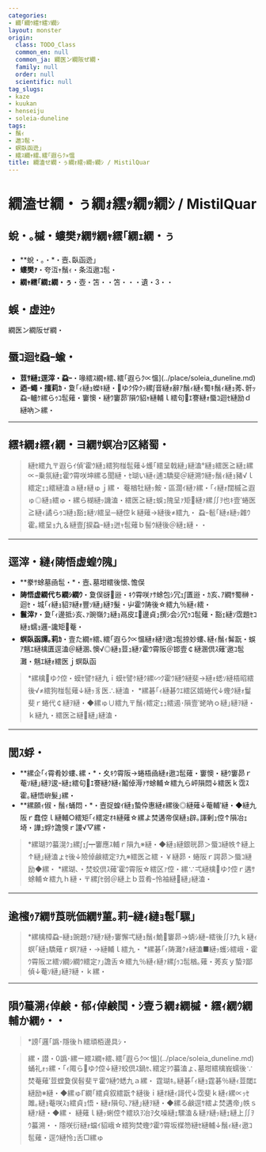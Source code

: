 ```yaml
---
categories:
- 繝｢繝ｳ繧ｹ繧ｿ繝ｼ
layout: monster
origin:
  class: TODO_Class
  common_en: null
  common_ja: 繝医ン繝阪ぜ繝・
  family: null
  order: null
  scientific: null
tag_slugs:
- kaze
- kuukan
- henseiju
- soleia-duneline
tags:
- 鬚ｨ
- 遨ｺ髢・
- 螟臥函迯｣
- 繧ｽ繝ｬ繧､繧｢遐らｸ∝慍
title: 繝溘せ繝・ぅ繝ｫ繧ｯ繝ｯ繝ｼ / MistilQuar
---
```


# 繝溘せ繝・ぅ繝ｫ繧ｯ繝ｯ繝ｼ / MistilQuar

## 蛻・｡槭・螻樊ｧ繝ｻ繝ｬ繧｢繝ｪ繝・ぅ

* **蛻・｡・*・壼､臥函迯｣
* **螻樊ｧ**・夸沍ｬ鬚ｨ・条沍遨ｺ髢・
* **繝ｬ繧｢繝ｪ繝・ぅ**・壺・笘・・笘・・・遺・3・・

## 蜈・虚迚ｩ

繝医ン繝阪ぜ繝・

## 蜃ｺ迴ｾ蝨ｰ蝓・

* **荳ｻ縺ｪ逕滓・蝨ｰ**・喙繧ｽ繝ｬ繧､繧｢遐らｸ∝慍](../place/soleia_duneline.md)
* **迺ｰ蠅・擅莉ｶ**・夐｢ｨ縺ｮ蠑ｷ縺・ゆｸ伜ｸｯ縲∫音縺ｫ辭ｱ鬚ｨ縺ｨ蜀ｷ鬚ｨ縺ｮ莠､骭ｯ蝨ｰ轤ｹ縲らｩｺ髢薙・窶懊・縺ｳ窶昴′隕ｳ貂ｬ縺輔ｌ繧句ｴ謇縺ｫ蜃ｺ迴ｾ縺励ｄ縺吶＞縲・

---

## 繧ｷ繝ｫ繧ｨ繝・ヨ繝ｻ螟冶ｦ区緒蜀・

> 縺ｾ繧九〒遐らｲ偵′霍ｳ縺ｭ繧狗椪髢薙↓蠖｢繧呈戟縺｣縺溘°縺ｮ繧医≧縺ｪ縲∝ｰ乗氛縺ｪ霍ｳ霄咲坤縲る聞縺・ｾ瑚い縺ｨ逋ｺ驕斐＠縺溯ｳ縺ｯ鬚ｨ縺ｮ豬√ｌ繧定ｪｭ繧縺溘ａ縺ｫ縺ゅｊ縲・
> 菴楢牡縺ｯ鮟・區濶ｲ縺ｧ縲・｢ｨ縺ｫ闊槭≧遐ゅ◎縺ｮ繧ゅ・縲ら楜縺ｯ譏溘・繧医≧縺ｪ蜈ｭ隗呈ｧ矩縺ｧ縲∬ｦ也ｷ壹′蜷医≧縺ｨ譎らｩｺ縺ｮ豁ｪ縺ｿ繧呈─縺倥ｋ縺薙→縺後≠繧九・
> 蝨ｰ髱｢縺ｫ縺ｯ雜ｳ霍｡繧呈ｮ九＆縺壹∫捩蝨ｰ縺ｮ迸ｬ髢薙ｂ髻ｳ縺後＠縺ｪ縺・・

---

## 逕滓・縺ｨ陦悟虚蝗ｳ隗｣

* **豢ｻ蜍墓凾髢・*・壼､墓坩繧後懷､憺俣
* **陦悟虚繝代ち繝ｼ繝ｳ**・夐俣谺逧・ｷｳ霄咲ｧｻ蜍包ｼ冗ｪ∫匱逧・ｶ亥､ｱ繝ｻ蜀榊・迴ｾ・城｢ｨ縺ｮ貂ｦ縺ｫ豐ｿ縺｣縺ｦ髮・屮霍ｳ陦後☆繧九％縺ｨ繧・
* **鬟滓ｧ**・夐｢ｨ邊抵ｼ亥､ｧ豌嶺ｸｭ縺ｮ鬲皮ｴ邊貞ｭ撰ｼ会ｼ冗ｩｺ髢薙・豁ｪ縺ｿ霑題ｾｺ縺ｮ蠕ｮ邏ｰ讒矩菴・
* **螟臥函譚｡莉ｶ**・壹た繝ｬ繧､繧｢遐らｸ∝慍縺ｫ縺ｦ遨ｺ髢捺妙螻､縺ｨ鬚ｨ髴翫・蜈ｱ魑ｴ縺檎匱逕溘＠縺溷､懊√◎縺ｮ荳ｭ縺ｧ霍ｳ霄阪＠邯壹￠縺溷倶ｽ薙′遨ｺ髢灘・魑ｴ縺ｫ繧医ｊ螟臥函

> *縲檎ゆｸ倥・蟆ｾ譬ｹ縺九ｉ蟆ｾ譬ｹ縺ｸ縲∽ｸ霍ｳ縺ｳ縺斐→縺ｫ蟋ｿ縺梧昭繧後√≠繧狗椪髢薙↓縺ｯ豸医∴縺溘・
> *縲碁｢ｨ縺碁ｳｴ繧区婿蜷代↓蟶ｸ縺ｫ鬘斐ｒ蜷代￠縺ｦ縺・◆縲ゅ∪繧九〒鬚ｨ繧定ｪｭ繧遏･隕壹′蛯吶ｏ縺｣縺ｦ縺・ｋ縺九・繧医≧縺縺｣縺溘・

---

## 閭ｽ蜉・

* **縲企｢ｨ霄肴妙螻､縲・*・夊ｷｳ霄阪→蜷梧凾縺ｫ遨ｺ髢薙・窶懊・縺ｳ窶昴ｒ菴ｿ縺｣縺ｦ逡ｰ縺ｪ繧句ｴ謇縺ｸ縺ｨ鬮倬溽ｧｻ蜍輔☆繧九ら岼隕悶↓繧医ｋ霑ｽ霍｡縺悟峅髮｣縲・
* **縲願ｨ俶・鬚ｨ蛹悶・*・壼捉蝗ｲ縺ｮ蟄伜惠縺ｫ縲後◎縺薙↓菴輔′縺・◆縺九阪ｒ蠢倥ｌ縺輔○繧矩｢ｨ繧定ｵｷ縺薙☆縲よ焚遘帝俣縺ｮ辟｡諢剰ｭ倥↑隕冶ｪ埼・譁ｭ蜉ｹ譫懊ｒ謖√▽縲・

> *縲瑚ｦｳ蟇滉ｸｭ縲∫ｪ∫┯窶應ｽ輔ｒ隕九※縺・◆縺ｮ縺銀晄昴＞蜃ｺ縺帙↑縺上↑縺｣縺溘ょｾ後↓險倬鹸繧定ｦ九※繧医≧繧・￥縺昴・蜷阪ｒ諤昴＞蜃ｺ縺励◆縲・
> *縲瑚､・焚蛟倶ｽ薙′霍ｳ霄阪☆繧区ｧ倥・縲∵弌縺檎ゆｸ倥ｒ遘ｻ蜍輔☆繧九ｈ縺・〒縲∫ｾ弱＠縺上ｂ荳肴ｰ怜袖縺縺｣縺溘・

---

## 逾櫁ｩｱ繝ｻ莨晄価繝ｻ菫｡莉ｰ縺ｨ縺ｮ髢｢騾｣

> *縲檎樟蝨ｰ縺ｮ豌題ｩｱ縺ｧ縺ｯ窶懈弌縺ｮ鬚ｨ鮠窶昴→蜻ｼ縺ｰ繧後∬ｦ九ｋ縺ｨ螟｢縺ｮ驕薙ｒ螟ｱ縺・→縺輔ｌ繧九・
> *縲碁｢ｨ陦灘ｸｫ縺溘■縺ｯ蠖ｼ繧峨・霍ｳ霄阪ヱ繧ｿ繝ｼ繝ｳ繧定ｧ｣譫舌☆繧九％縺ｨ縺ｧ縲∫ｩｺ髢楢｡薙・莠亥ｙ蟄ｦ鄙偵↓菴ｿ縺｣縺ｦ縺・ｋ縲・

---

## 隕ｳ蟇溯ｨ倬鹸・郁ｨ倬鹸閠・ｼ壹う繝ｫ繝槭・繧ｨ繝ｳ繝輔か繝ｩ・・

> *謗｢邏｢譌･隱後ｈ繧頑栢邊具ｼ・

> 縲・譛・0譌･縲ー繧ｽ繝ｬ繧､繧｢遐らｸ∝慍](../place/soleia_duneline.md)蛹礼ｫｯ縲・｢ｨ陬らゆｸ倥↓縺ｦ蛟倶ｽ鍋ｾ､繧定ｦｳ蟇溘ょ､墓坩繧檎峩蠕後∵焚菴薙′荳螳夐俣髫斐〒霍ｳ縺ｳ蟋九ａ縲・
> 霆瑚ｷ｡縺碁｢ｨ縺ｮ霆碁％縺ｨ荳閾ｴ縺励※縺・◆縲ゅΓ繝｢繧貞叙繧翫↑縺後ｉ縺ｵ縺ｨ謌代↓霑斐ｋ縺ｨ縲∝ｯｾ雎｡縺ｮ菴咲ｽｮ繧貞ｮ悟・縺ｫ隕句､ｱ縺｣縺ｦ縺・◆縲る鹸逕ｻ繧よ焚遘帝｣帙ｓ縺ｧ縺・◆縲・
> 縺薙ｌ縺ｯ蜊倥↑繧玖ｦ冶ｦ夂噪縺ｪ騾溘＆縺ｧ縺ｯ縺ｪ縺上∬ｦｳ蟇溯・・隱咲衍縺ｫ蟷ｲ貂峨☆繧狗焚蟶ｸ霍ｳ霄坂楳笏縺ｾ縺輔↓鬚ｨ縺ｨ遨ｺ髢薙・逕ｳ縺怜ｭ舌□縲ゅ